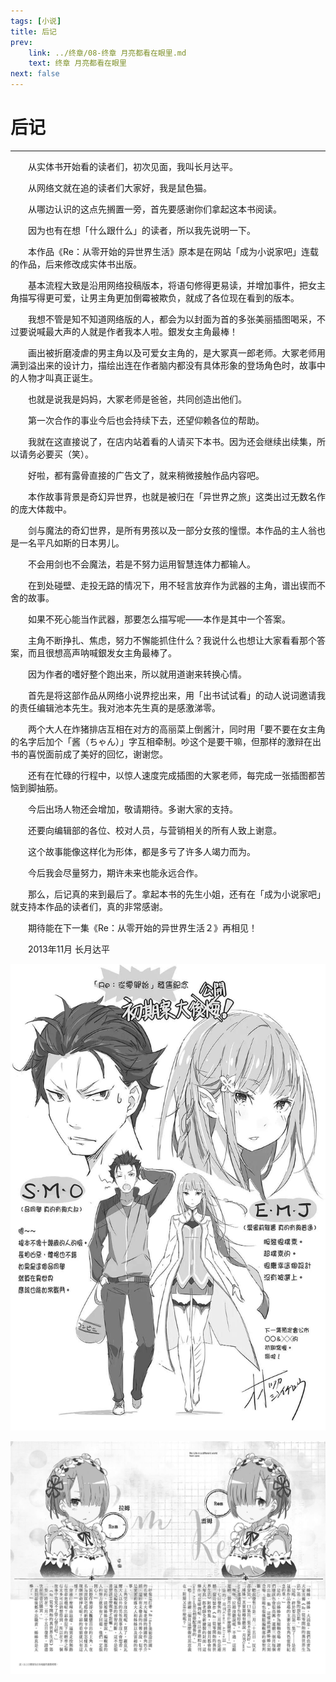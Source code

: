 ```yaml
---
tags: [小说]
title: 后记
prev: 
    link: ../终章/08-终章 月亮都看在眼里.md
    text: 终章 月亮都看在眼里
next: false
---
```


# 后记

---

&emsp;&emsp;从实体书开始看的读者们，初次见面，我叫长月达平。

&emsp;&emsp;从网络文就在追的读者们大家好，我是鼠色猫。

&emsp;&emsp;从哪边认识的这点先搁置一旁，首先要感谢你们拿起这本书阅读。

&emsp;&emsp;因为也有在想「什么跟什么」的读者，所以我先说明一下。

&emsp;&emsp;本作品《Re：从零开始的异世界生活》原本是在网站「成为小说家吧」连载的作品，后来修改成实体书出版。

&emsp;&emsp;基本流程大致是沿用网络投稿版本，将语句修得更易读，并增加事件，把女主角描写得更可爱，让男主角更加倒霉被欺负，就成了各位现在看到的版本。


&emsp;&emsp;我想不管是知不知道网络版的人，都会为以封面为首的多张美丽插图喝采，不过要说喊最大声的人就是作者我本人啦。銀发女主角最棒！

&emsp;&emsp;画出被折磨凌虐的男主角以及可爱女主角的，是大冢真一郎老师。大冢老师用满到溢出来的设计力，描绘出连在作者脑内都没有具体形象的登场角色时，故事中的人物才叫真正诞生。

&emsp;&emsp;也就是说我是妈妈，大冢老师是爸爸，共同创造出他们。

&emsp;&emsp;第一次合作的事业今后也会持续下去，还望仰赖各位的帮助。

&emsp;&emsp;我就在这直接说了，在店内站着看的人请买下本书。因为还会继续出续集，所以请务必要买（笑）。


&emsp;&emsp;好啦，都有露骨直接的广告文了，就来稍微接触作品内容吧。

&emsp;&emsp;本作故事背景是奇幻异世界，也就是被归在「异世界之旅」这类出过无数名作的庞大体裁中。

&emsp;&emsp;剑与魔法的奇幻世界，是所有男孩以及一部分女孩的憧憬。本作品的主人翁也是一名平凡如斯的日本男儿。

&emsp;&emsp;不会用剑也不会魔法，若是不努力运用智慧连体力都输人。

&emsp;&emsp;在到处碰壁、走投无路的情况下，用不轻言放弃作为武器的主角，谱出锲而不舍的故事。

&emsp;&emsp;如果不死心能当作武器，那要怎么描写呢——本作是其中一个答案。

&emsp;&emsp;主角不断挣扎、焦虑，努力不懈能抓住什么？我说什么也想让大家看看那个答案，而且很想高声呐喊銀发女主角最棒了。

&emsp;&emsp;因为作者的嗜好整个跑出来，所以就用道谢来转换心情。

&emsp;&emsp;首先是将这部作品从网络小说界挖出来，用「出书试试看」的动人说词邀请我的责任编辑池本先生。我对池本先生真的是感激涕零。

&emsp;&emsp;两个大人在炸猪排店互相在对方的高丽菜上倒酱汁，同时用「要不要在女主角的名字后加个「酱（ちゃん）」字互相牵制。吵这个是要干嘛，但那样的激辩在出书的喜悦面前成了美好的回忆，谢谢您。

&emsp;&emsp;还有在忙碌的行程中，以惊人速度完成插图的大冢老师，每完成一张插图都苦恼到脚抽筋。

&emsp;&emsp;今后出场人物还会增加，敬请期待。多谢大家的支持。

&emsp;&emsp;还要向编辑部的各位、校对人员，与营销相关的所有人致上谢意。

&emsp;&emsp;这个故事能像这样化为形体，都是多亏了许多人竭力而为。

&emsp;&emsp;今后我会尽量努力，期许未来也能永远合作。


&emsp;&emsp;那么，后记真的来到最后了。拿起本书的先生小姐，还有在「成为小说家吧」就支持本作品的读者们，真的非常感谢。

&emsp;&emsp;期待能在下一集《Re：从零开始的异世界生活２》再相见！

&emsp;&emsp;2013年11月 长月达平

![图片](./img/1.jpg)

![图片](./img/2.jpg)
